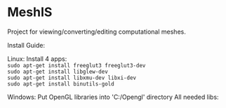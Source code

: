 # MeshIS
Project for viewing/converting/editing computational meshes.

Install Guide:

Linux:
Install 4 apps:
</br>
`sudo apt-get install freeglut3 freeglut3-dev` </br>
`sudo apt-get install libglew-dev` </br>
`sudo apt-get install libxmu-dev libxi-dev` </br>
`sudo apt-get install binutils-gold` </br>

Windows:
Put OpenGL libraries into 'C:/Opengl' directory
All needed libs: 